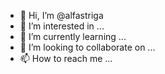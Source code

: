 - 👋 Hi, I’m @alfastriga
- 👀 I’m interested in ...
- 🌱 I’m currently learning ...
- 💞️ I’m looking to collaborate on ...
- 📫 How to reach me ...

<!---
alfastriga/alfastriga is a ✨ special ✨ repository because its `README.md` (this file) appears on your GitHub profile.
You can click the Preview link to take a look at your changes.
--->
